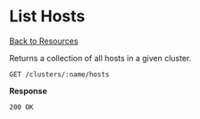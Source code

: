 List Hosts
=====

[Back to Resources](index.md#resources)

Returns a collection of all hosts in a given cluster.

    GET /clusters/:name/hosts

**Response**

    200 OK
